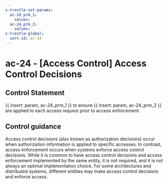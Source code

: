 ```yaml
---
x-trestle-set-params:
  ac-24_prm_1:
    values:
  ac-24_prm_2:
    values:
x-trestle-global:
  sort-id: ac-24
---
```


# ac-24 - \[Access Control\] Access Control Decisions

## Control Statement

{{ insert: param, ac-24_prm_1 }} to ensure {{ insert: param, ac-24_prm_2 }} are applied to each access request prior to access enforcement.

## Control guidance

Access control decisions (also known as authorization decisions) occur when authorization information is applied to specific accesses. In contrast, access enforcement occurs when systems enforce access control decisions. While it is common to have access control decisions and access enforcement implemented by the same entity, it is not required, and it is not always an optimal implementation choice. For some architectures and distributed systems, different entities may make access control decisions and enforce access.
